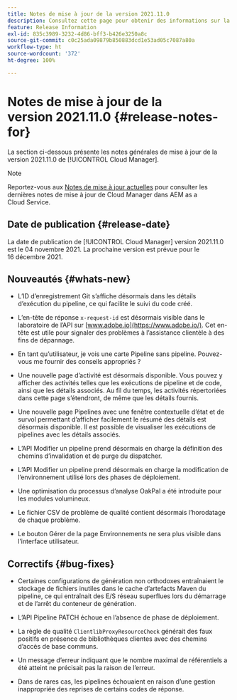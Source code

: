 ```yaml
---
title: Notes de mise à jour de la version 2021.11.0
description: Consultez cette page pour obtenir des informations sur la version 2021.11.0 de Cloud Manager
feature: Release Information
exl-id: 835c3989-3232-4d86-bff3-b426e3250a8c
source-git-commit: c0c25ada09879b850883dcd1e53ad05c7087a80a
workflow-type: ht
source-wordcount: '372'
ht-degree: 100%

---
```


# Notes de mise à jour de la version 2021.11.0 {#release-notes-for}

La section ci-dessous présente les notes générales de mise à jour de la version 2021.11.0 de [!UICONTROL Cloud Manager].

>[!NOTE]
>Reportez-vous aux [Notes de mise à jour actuelles](https://experienceleague.adobe.com/docs/experience-manager-cloud-service/onboarding/getting-access/release-notes-cloud-manager/release-notes-cm-current.html?lang=fr#getting-access) pour consulter les dernières notes de mise à jour de Cloud Manager dans AEM as a Cloud Service.

## Date de publication {#release-date}

La date de publication de [!UICONTROL Cloud Manager] version 2021.11.0 est le 04 novembre 2021.
La prochaine version est prévue pour le 16 décembre 2021.

## Nouveautés {#whats-new}

* L’ID d’enregistrement Git s’affiche désormais dans les détails d’exécution du pipeline, ce qui facilite le suivi du code créé.

* L’en-tête de réponse `x-request-id` est désormais visible dans le laboratoire de l’API sur [www.adobe.io](https://www.adobe.io/). Cet en-tête est utile pour signaler des problèmes à l’assistance clientèle à des fins de dépannage.

* En tant qu’utilisateur, je vois une carte Pipeline sans pipeline. Pouvez-vous me fournir des conseils appropriés ?

* Une nouvelle page d’activité est désormais disponible. Vous pouvez y afficher des activités telles que les exécutions de pipeline et de code, ainsi que les détails associés. Au fil du temps, les activités répertoriées dans cette page s’étendront, de même que les détails fournis.

* Une nouvelle page Pipelines avec une fenêtre contextuelle d’état et de survol permettant d’afficher facilement le résumé des détails est désormais disponible. Il est possible de visualiser les exécutions de pipelines avec les détails associés.

* L’API Modifier un pipeline prend désormais en charge la définition des chemins d’invalidation et de purge du dispatcher.

* L’API Modifier un pipeline prend désormais en charge la modification de l’environnement utilisé lors des phases de déploiement.

* Une optimisation du processus d’analyse OakPal a été introduite pour les modules volumineux.

* Le fichier CSV de problème de qualité contient désormais l’horodatage de chaque problème.

* Le bouton Gérer de la page Environnements ne sera plus visible dans l’interface utilisateur.

## Correctifs {#bug-fixes}

* Certaines configurations de génération non orthodoxes entraînaient le stockage de fichiers inutiles dans le cache d’artefacts Maven du pipeline, ce qui entraînait des E/S réseau superflues lors du démarrage et de l’arrêt du conteneur de génération.

* L’API Pipeline PATCH échoue en l’absence de phase de déploiement.

* La règle de qualité `ClientlibProxyResourceCheck` générait des faux positifs en présence de bibliothèques clientes avec des chemins d’accès de base communs.

* Un message d’erreur indiquant que le nombre maximal de référentiels a été atteint ne précisait pas la raison de l’erreur.

* Dans de rares cas, les pipelines échouaient en raison d’une gestion inappropriée des reprises de certains codes de réponse.

